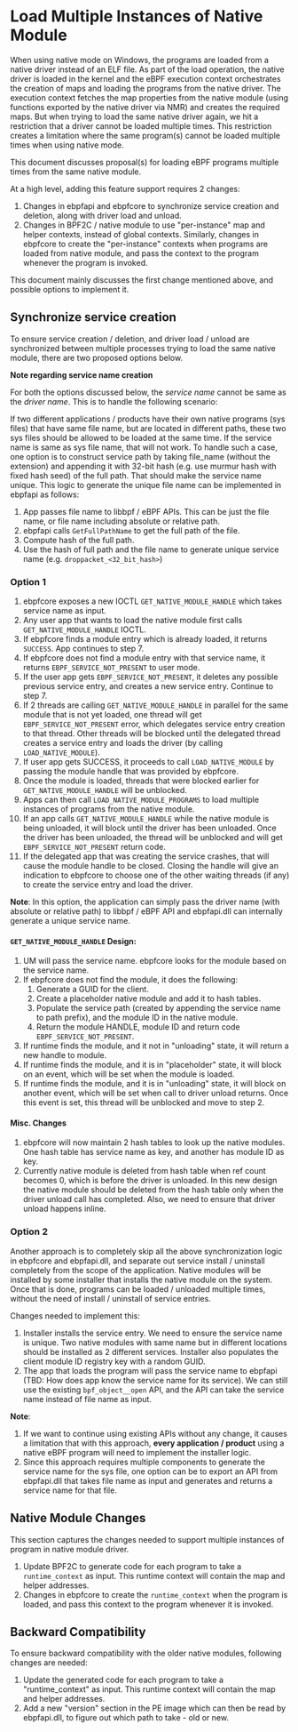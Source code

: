 # Load Multiple Instances of Native Module

When using native mode on Windows, the programs are loaded from a native driver instead of an ELF file. As part of the
load operation, the native driver is loaded in the kernel and the eBPF execution context orchestrates the creation of
maps and loading the programs from the native driver. The execution context fetches the map properties from the native
module (using functions exported by the native driver via NMR) and creates the required maps.
But when trying to load the same native driver again, we hit a restriction that a driver cannot be loaded multiple
times. This restriction creates a limitation where the same program(s) cannot be loaded multiple times when using
native mode.

This document discusses proposal(s) for loading eBPF programs multiple times from the same native module.

At a high level, adding this feature support requires 2 changes:
1. Changes in ebpfapi and ebpfcore to synchronize service creation and deletion, along with driver load and unload.
1. Changes in BPF2C / native module to use "per-instance" map and helper contexts, instead of global contexts.
Similarly, changes in ebpfcore to create the "per-instance" contexts when programs are loaded from native module,
and pass the context to the program whenever the program is invoked.

This document mainly discusses the first change mentioned above, and possible options to implement it.

## Synchronize service creation
To ensure service creation / deletion, and driver load / unload are synchronized between multiple processes trying to
load the same native module, there are two proposed options below.

**Note regarding service name creation**

For both the options discussed below, the *service name* cannot be same as the *driver name*. This is to handle the
following scenario:

If two different applications / products have their own native programs (sys files) that have same file name, but are
located in different paths, these two sys files should be allowed to be loaded at the same time. If the service name is
same as sys file name, that will not work. To handle such a case, one option is to construct service path by taking
file_name (without the extension) and appending it with 32-bit hash (e.g. use murmur hash with fixed hash seed) of the
full path. That should make the service name unique. This logic to generate the unique file name can be implemented in
ebpfapi as follows:
1. App passes file name to libbpf / eBPF APIs. This can be just the file name, or file name including absolute or
relative path.
2. ebpfapi calls `GetFullPathName` to get the full path of the file.
3. Compute hash of the full path.
4. Use the hash of full path and the file name to generate unique service name (e.g. `droppacket_<32_bit_hash>`)

### Option 1

1. ebpfcore exposes a new IOCTL `GET_NATIVE_MODULE_HANDLE` which takes service name as input.
2. Any user app that wants to load the native module first calls `GET_NATIVE_MODULE_HANDLE` IOCTL.
3. If ebpfcore finds a module entry which is already loaded, it returns `SUCCESS`. App continues to step 7.
4. If ebpfcore does not find a module entry with that service name, it returns `EBPF_SERVICE_NOT_PRESENT` to user mode.
5. If the user app gets `EBPF_SERVICE_NOT_PRESENT`, it deletes any possible previous service entry, and creates a new
   service entry. Continue to step 7.
6. If 2 threads are calling `GET_NATIVE_MODULE_HANDLE` in parallel for the same module that is not yet loaded, one
thread will get `EBPF_SERVICE_NOT_PRESENT` error, which delegates service entry creation to that thread. Other threads
will be blocked until the delegated thread creates a service entry and loads the driver (by calling
`LOAD_NATIVE_MODULE`).
7. If user app gets SUCCESS, it proceeds to call `LOAD_NATIVE_MODULE` by passing the module handle that was provided
by ebpfcore.
8. Once the module is loaded, threads that were blocked earlier for `GET_NATIVE_MODULE_HANDLE` will be unblocked.
9. Apps can then call `LOAD_NATIVE_MODULE_PROGRAMS` to load multiple instances of programs from the native module.
10. If an app calls `GET_NATIVE_MODULE_HANDLE` while the native module is being unloaded, it will block until the
driver has been unloaded. Once the driver has been unloaded, the thread will be unblocked and will get
`EBPF_SERVICE_NOT_PRESENT` return code.
11. If the delegated app that was creating the service crashes, that will cause the module handle to be closed. Closing
the handle will give an indication to ebpfcore to choose one of the other waiting threads (if any) to create the service
entry and load the driver.

**Note**: In this option, the application can simply pass the driver name (with absolute or relative path) to libbpf /
eBPF API and ebpfapi.dll can internally generate a unique service name.

#### `GET_NATIVE_MODULE_HANDLE` Design:
1. UM will pass the service name. ebpfcore looks for the module based on the service name.
2. If ebpfcore does not find the module, it does the following:
    1. Generate a GUID for the client.
    2. Create a placeholder native module and add it to hash tables.
    3. Populate the service path (created by appending the service name to path prefix), and the module ID in the
    native module.
    4. Return the module HANDLE, module ID and return code `EBPF_SERVICE_NOT_PRESENT`.
3. If runtime finds the module, and it not in "unloading" state, it will return a new handle to module.
4. If runtime finds the module, and it is in "placeholder" state, it will block on an event, which will be set when the
module is loaded.
5. If runtime finds the module, and it is in "unloading" state, it will block on another event, which will be set when
call to driver unload returns. Once this event is set, this thread will be unblocked and move to step 2.

#### Misc. Changes
1. ebpfcore will now maintain 2 hash tables to look up the native modules. One hash table has service name as key, and
another has module ID as key.
2. Currently native module is deleted from hash table when ref count becomes 0, which is before the driver is unloaded.
In this new design the native module should be deleted from the hash table only when the driver unload call has
completed. Also, we need to ensure that driver unload happens inline.

### Option 2
Another approach is to completely skip all the above synchronization logic in ebpfcore and ebpfapi.dll, and separate
out service install / uninstall completely from the scope of the application. Native modules will be installed by some
installer that installs the native module on the system. Once that is done, programs can be loaded / unloaded multiple
times, without the need of install / uninstall of service entries.

Changes needed to implement this:
1. Installer installs the service entry. We need to ensure the service name is unique. Two native modules with same
name but in different locations should be installed as 2 different services. Installer also populates the client module
ID registry key with a random GUID.
2. The app that loads the program will pass the service name to ebpfapi (TBD: How does app know the service name for its
service). We can still use the existing `bpf_object__open` API, and the API can take the service name instead of file
name as input.

**Note**:
1. If we want to continue using existing APIs without any change, it causes a limitation that with this approach,
**every application / product** using a native eBPF program will need to implement the installer logic.
2. Since this approach requires multiple components to generate the service name for the sys file, one option can be to
export an API from ebpfapi.dll that takes file name as input and generates and returns a service name for that file.

## Native Module Changes
This section captures the changes needed to support multiple instances of program in native module driver.

1. Update BPF2C to generate code for each program to take a `runtime_context` as input. This runtime context will
contain the map and helper addresses.
2. Changes in ebpfcore to create the `runtime_context` when the program is loaded, and pass this context to the
program whenever it is invoked.

## Backward Compatibility
To ensure backward compatibility with the older native modules, following changes are needed:

1. Update the generated code for each program to take a "runtime_context" as input. This runtime context will contain the map and helper addresses.
2. Add a new "version" section in the PE image which can then be read by ebpfapi.dll, to figure out which path to take - old or new.
